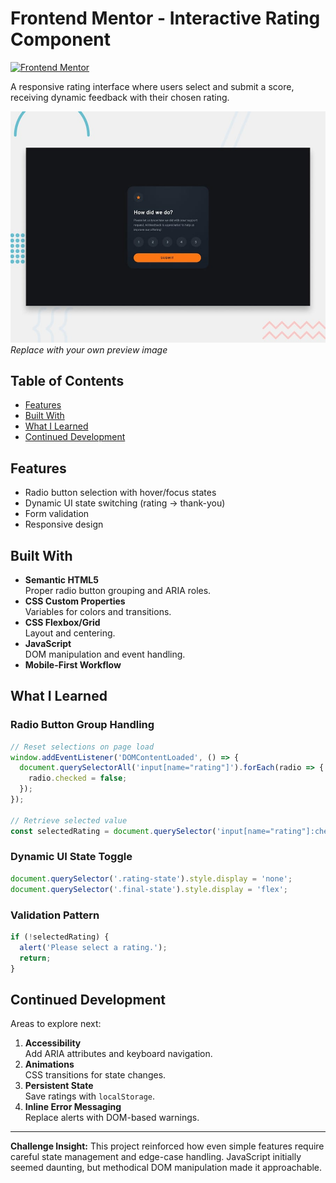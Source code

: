 # Frontend Mentor - Interactive Rating Component

[![Frontend Mentor](https://img.shields.io/badge/Frontend%20Mentor-Interactive%20Rating%20Component-blue?style=flat)](https://www.frontendmentor.io/challenges/interactive-rating-component-koxpeBUmI)

A responsive rating interface where users select and submit a score, receiving dynamic feedback with their chosen rating.

![Desktop Preview](./design/desktop-preview.jpg)  
*Replace with your own preview image*

## Table of Contents

- [Features](#features)
- [Built With](#built-with)
- [What I Learned](#what-i-learned)
- [Continued Development](#continued-development)

## Features

- Radio button selection with hover/focus states
- Dynamic UI state switching (rating → thank-you)
- Form validation
- Responsive design

## Built With

- **Semantic HTML5**  
  Proper radio button grouping and ARIA roles.
- **CSS Custom Properties**  
  Variables for colors and transitions.
- **CSS Flexbox/Grid**  
  Layout and centering.
- **JavaScript**  
  DOM manipulation and event handling.
- **Mobile-First Workflow**

## What I Learned

### Radio Button Group Handling
```javascript
// Reset selections on page load
window.addEventListener('DOMContentLoaded', () => {
  document.querySelectorAll('input[name="rating"]').forEach(radio => {
    radio.checked = false;
  });
});

// Retrieve selected value
const selectedRating = document.querySelector('input[name="rating"]:checked');
```

### Dynamic UI State Toggle
```javascript
document.querySelector('.rating-state').style.display = 'none';
document.querySelector('.final-state').style.display = 'flex';
```

### Validation Pattern
```javascript
if (!selectedRating) {
  alert('Please select a rating.');
  return;
}
```

## Continued Development

Areas to explore next:
1. **Accessibility**  
   Add ARIA attributes and keyboard navigation.
2. **Animations**  
   CSS transitions for state changes.
3. **Persistent State**  
   Save ratings with `localStorage`.
4. **Inline Error Messaging**  
   Replace alerts with DOM-based warnings.

---

**Challenge Insight:** This project reinforced how even simple features require careful state management and edge-case handling. JavaScript initially seemed daunting, but methodical DOM manipulation made it approachable.